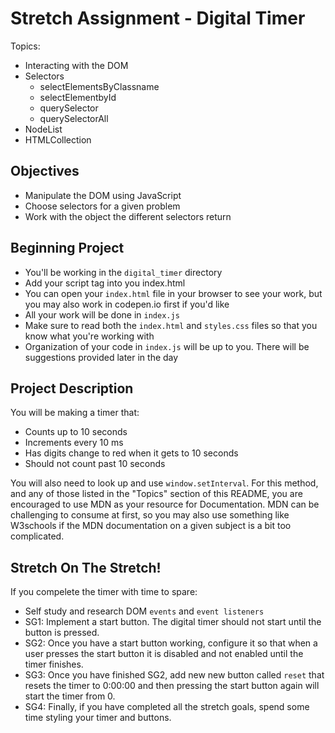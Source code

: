 # Stretch Assignment - Digital Timer

Topics:

* Interacting with the DOM
* Selectors
  * selectElementsByClassname
  * selectElementbyId
  * querySelector
  * querySelectorAll
* NodeList
* HTMLCollection

## Objectives

* Manipulate the DOM using JavaScript
* Choose selectors for a given problem
* Work with the object the different selectors return

## Beginning Project

* You'll be working in the `digital_timer` directory
* Add your script tag into you index.html
* You can open your `index.html` file in your browser to see your work, but you may also work in codepen.io first if you'd like
* All your work will be done in `index.js`
* Make sure to read both the `index.html` and `styles.css` files so that you know what you're working with
* Organization of your code in `index.js` will be up to you. There will be suggestions provided later in the day

## Project Description

You will be making a timer that:

* Counts up to 10 seconds
* Increments every 10 ms
* Has digits change to red when it gets to 10 seconds
* Should not count past 10 seconds

You will also need to look up and use `window.setInterval`. For this method, and any of those listed in the "Topics" section of this README, you are encouraged to use MDN as your resource for Documentation. MDN can be challenging to consume at first, so you may also use something like W3schools if the MDN documentation on a given subject is a bit too complicated.

## Stretch On The Stretch!

If you compelete the timer with time to spare:

* Self study and research DOM `events` and `event listeners`
* SG1: Implement a start button. The digital timer should not start until the button is pressed.
* SG2: Once you have a start button working, configure it so that when a user presses the start button it is disabled and not enabled until the timer finishes.
* SG3: Once you have finished SG2, add new new button called `reset` that resets the timer to 0:00:00 and then pressing the start button again will start the timer from 0.
* SG4: Finally, if you have completed all the stretch goals, spend some time styling your timer and buttons.
